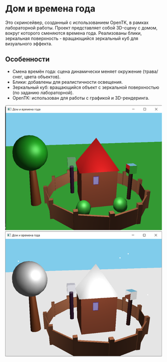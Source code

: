 # Дом и времена года #

Это скринсейвер, созданный с использованием OpenTK, в рамках лабораторной работы. Проект представляет собой 3D-сцену с домом, вокруг которого сменяются времена года. Реализованы блики, зеркальная поверхность - вращающийся зеркальный куб для визуального эффекта.

## Особенности ##
- Смена времён года: сцена динамически меняет окружение (трава/снег, цвета объектов).
- Блики: добавлены для реалистичности освещения.
- Зеркальный куб: вращающийся объект с зеркальной поверхностью (по заданию лабораторной).
- OpenTK: использован для работы с графикой и 3D-рендеринга.

![Пример](https://raw.githubusercontent.com/IljarSmirnov/Game-with-OpenTK/main/Example.png)
